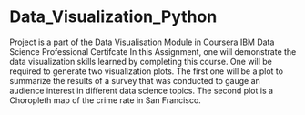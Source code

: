 # Data_Visualization_Python
Project is a part of the Data Visualisation Module in Coursera IBM Data Science Professional Certifcate
In this Assignment, one will demonstrate the data visualization skills learned by completing this course.
One will be required to generate two visualization plots. The first one will be a plot to summarize the results of a survey that was conducted to gauge an audience interest in different data science topics.
The second plot is a Choropleth map of the crime rate in San Francisco.

